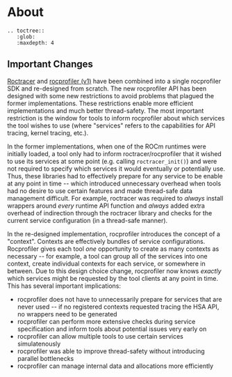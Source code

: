 # About

```eval_rst
.. toctree::
   :glob:
   :maxdepth: 4
```

## Important Changes

[Roctracer](https://github.com/ROCm-Developer-Tools/roctracer) and [rocprofiler (v1)](https://github.com/ROCm-Developer-Tools/rocprofiler)
have been combined into a single rocprofiler SDK and re-designed from scratch. The new rocprofiler API has been designed with some
new restrictions to avoid problems that plagued the former implementations. These restrictions enable more efficient implementations
and much better thread-safety. The most important restriction is the window for tools to inform rocprofiler about which services
the tool wishes to use (where "services" refers to the capabilities for API tracing, kernel tracing, etc.).

In the former implementations, when one of the ROCm runtimes were initially loaded, a tool only had
to inform roctracer/rocprofiler that it wished to use its services at some point (e.g. calling `roctracer_init()`)
and were not required to specify which services it would eventually or potentially use. Thus, these libraries had to effectively prepare for
any service to be enable at any point in time -- which introduced unnecessary overhead when tools had no desire to use certain features and
made thread-safe data management difficult. For example, roctracer was required to _always_ install wrappers around _every_ runtime API function
and _always_ added extra overhead of indirection through the roctracer library and checks for the current service configuration (in a thread-safe manner).

In the re-designed implementation, rocprofiler introduces the concept of a "context". Contexts are effectively
bundles of service configurations. Rocprofiler gives each tool _one_ opportunity to create as many contexts as necessary --
for example, a tool can group all of the services into one context, create individual contexts for each service, or somewhere in between.
Due to this design choice change, rocprofiler now knows _exactly_ which services might be requested by the tool clients at any point in time.
This has several important implications:

- rocprofiler does not have to unnecessarily prepare for services that are never used -- if no registered contexts requested tracing the HSA API, no wrappers need to be generated
- rocprofiler can perform more extensive checks during service specification and inform tools about potential issues very early on
- rocprofiler can allow multiple tools to use certain services simulatenously
- rocprofiler was able to improve thread-safety without introducing parallel bottlenecks
- rocprofiler can manage internal data and allocations more efficiently
